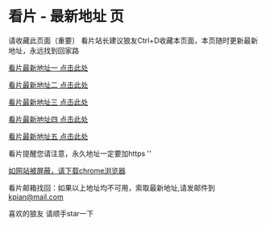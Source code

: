 # 看片 - 最新地址 页

请收藏此页面（重要）
看片站长建议狼友Ctrl+D收藏本页面，本页随时更新最新地址，永远找到回家路

[看片最新地址一 点击此处](https://80bz.buzz/) 

[看片最新地址二 点击此处](https://80cc.buzz/) 

[看片最新地址三 点击此处](https://80cf.buzz/) 

[看片最新地址四 点击此处](https://80bw.buzz/) 

[看片最新地址五 点击此处](https://80ce.buzz/) 

看片提醒您请注意，永久地址一定要加https
''

[如网站被屏蔽，请下载chrome浏览器](https://8xe23.com/chrome_93.0.4577.82.apk) 

看片邮箱找回：如果以上地址均不可用，索取最新地址,请发邮件到 kpian@mail.com

喜欢的狼友 请顺手star一下
